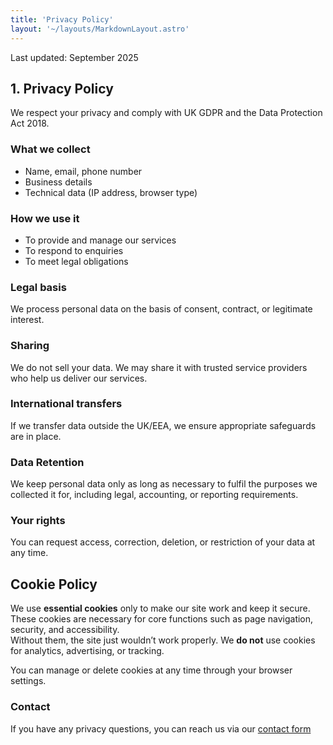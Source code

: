 ```yaml
---
title: 'Privacy Policy'
layout: '~/layouts/MarkdownLayout.astro'
---
```


Last updated: September 2025

## 1. Privacy Policy

We respect your privacy and comply with UK GDPR and the Data Protection Act 2018.

### What we collect

- Name, email, phone number
- Business details
- Technical data (IP address, browser type)

### How we use it

- To provide and manage our services
- To respond to enquiries
- To meet legal obligations

### Legal basis

We process personal data on the basis of consent, contract, or legitimate interest.

### Sharing

We do not sell your data. We may share it with trusted service providers who help us deliver our services.

### International transfers

If we transfer data outside the UK/EEA, we ensure appropriate safeguards are in place.

### Data Retention

We keep personal data only as long as necessary to fulfil the purposes we collected it for, including legal, accounting, or reporting requirements.

### Your rights

You can request access, correction, deletion, or restriction of your data at any time.

## Cookie Policy

We use **essential cookies** only to make our site work and keep it secure. These cookies are necessary for core functions such as page navigation, security, and accessibility.  
Without them, the site just wouldn’t work properly. We **do not** use cookies for analytics, advertising, or tracking.

You can manage or delete cookies at any time through your browser settings.

### Contact

If you have any privacy questions, you can reach us via our [contact form](/#contact)
